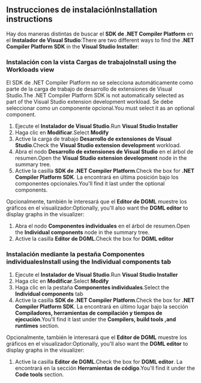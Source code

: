 ## <a name="installation-instructions"></a><span data-ttu-id="fec2c-101">Instrucciones de instalación</span><span class="sxs-lookup"><span data-stu-id="fec2c-101">Installation instructions</span></span> 

<span data-ttu-id="fec2c-102">Hay dos maneras distintas de buscar el **SDK de .NET Compiler Platform** en el **Instalador de Visual Studio**:</span><span class="sxs-lookup"><span data-stu-id="fec2c-102">There are two different ways to find the **.NET Compiler Platform SDK** in the **Visual Studio Installer**:</span></span>

### <a name="install-using-the-workloads-view"></a><span data-ttu-id="fec2c-103">Instalación con la vista Cargas de trabajo</span><span class="sxs-lookup"><span data-stu-id="fec2c-103">Install using the Workloads view</span></span>

<span data-ttu-id="fec2c-104">El SDK de .NET Compiler Platform no se selecciona automáticamente como parte de la carga de trabajo de desarrollo de extensiones de Visual Studio.</span><span class="sxs-lookup"><span data-stu-id="fec2c-104">The .NET Compiler Platform SDK is not automatically selected as part of the Visual Studio extension development workload.</span></span> <span data-ttu-id="fec2c-105">Se debe seleccionar como un componente opcional.</span><span class="sxs-lookup"><span data-stu-id="fec2c-105">You must select it as an optional component.</span></span>

1. <span data-ttu-id="fec2c-106">Ejecute el **Instalador de Visual Studio**.</span><span class="sxs-lookup"><span data-stu-id="fec2c-106">Run **Visual Studio Installer**</span></span> 
1. <span data-ttu-id="fec2c-107">Haga clic en **Modificar**.</span><span class="sxs-lookup"><span data-stu-id="fec2c-107">Select **Modify**</span></span> 
1. <span data-ttu-id="fec2c-108">Active la carga de trabajo **Desarrollo de extensiones de Visual Studio**.</span><span class="sxs-lookup"><span data-stu-id="fec2c-108">Check the **Visual Studio extension development** workload.</span></span>
1. <span data-ttu-id="fec2c-109">Abra el nodo **Desarrollo de extensiones de Visual Studio** en el árbol de resumen.</span><span class="sxs-lookup"><span data-stu-id="fec2c-109">Open the **Visual Studio extension development** node in the summary tree.</span></span>
1. <span data-ttu-id="fec2c-110">Active la casilla **SDK de .NET Compiler Platform**.</span><span class="sxs-lookup"><span data-stu-id="fec2c-110">Check the box for **.NET Compiler Platform SDK**.</span></span> <span data-ttu-id="fec2c-111">La encontrará en última posición bajo los componentes opcionales.</span><span class="sxs-lookup"><span data-stu-id="fec2c-111">You'll find it last under the optional components.</span></span>

<span data-ttu-id="fec2c-112">Opcionalmente, también le interesará que el **Editor de DGML** muestre los gráficos en el visualizador:</span><span class="sxs-lookup"><span data-stu-id="fec2c-112">Optionally, you'll also want the **DGML editor** to display graphs in the visualizer:</span></span>

1. <span data-ttu-id="fec2c-113">Abra el nodo **Componentes individuales** en el árbol de resumen.</span><span class="sxs-lookup"><span data-stu-id="fec2c-113">Open the **Individual components** node in the summary tree.</span></span>
1. <span data-ttu-id="fec2c-114">Active la casilla **Editor de DGML**.</span><span class="sxs-lookup"><span data-stu-id="fec2c-114">Check the box for **DGML editor**</span></span>

### <a name="install-using-the-individual-components-tab"></a><span data-ttu-id="fec2c-115">Instalación mediante la pestaña Componentes individuales</span><span class="sxs-lookup"><span data-stu-id="fec2c-115">Install using the Individual components tab</span></span>

1. <span data-ttu-id="fec2c-116">Ejecute el **Instalador de Visual Studio**.</span><span class="sxs-lookup"><span data-stu-id="fec2c-116">Run **Visual Studio Installer**</span></span> 
1. <span data-ttu-id="fec2c-117">Haga clic en **Modificar**.</span><span class="sxs-lookup"><span data-stu-id="fec2c-117">Select **Modify**</span></span> 
1. <span data-ttu-id="fec2c-118">Haga clic en la pestaña **Componentes individuales**.</span><span class="sxs-lookup"><span data-stu-id="fec2c-118">Select the **Individual components** tab</span></span> 
1. <span data-ttu-id="fec2c-119">Active la casilla **SDK de .NET Compiler Platform**.</span><span class="sxs-lookup"><span data-stu-id="fec2c-119">Check the box for **.NET Compiler Platform SDK**.</span></span> <span data-ttu-id="fec2c-120">La encontrará en último lugar bajo la sección **Compiladores, herramientas de compilación y tiempos de ejecución**.</span><span class="sxs-lookup"><span data-stu-id="fec2c-120">You'll find it last under the **Compilers, build tools ,and runtimes** section.</span></span>

<span data-ttu-id="fec2c-121">Opcionalmente, también le interesará que el **Editor de DGML** muestre los gráficos en el visualizador:</span><span class="sxs-lookup"><span data-stu-id="fec2c-121">Optionally, you'll also want the **DGML editor** to display graphs in the visualizer:</span></span>

1. <span data-ttu-id="fec2c-122">Active la casilla **Editor de DGML**.</span><span class="sxs-lookup"><span data-stu-id="fec2c-122">Check the box for **DGML editor**.</span></span> <span data-ttu-id="fec2c-123">La encontrará en la sección **Herramientas de código**.</span><span class="sxs-lookup"><span data-stu-id="fec2c-123">You'll find it under the **Code tools** section.</span></span>
